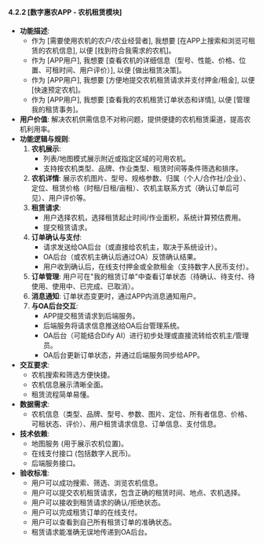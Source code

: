 #### 4.2.2 [数字惠农APP - 农机租赁模块]

-   **功能描述**:
    *   作为 [需要使用农机的农户/农业经营者], 我想要 [在APP上搜索和浏览可租赁的农机信息], 以便 [找到符合我需求的农机]。
    *   作为 [APP用户], 我想要 [查看农机的详细信息（型号、性能、价格、位置、可租时间、用户评价）], 以便 [做出租赁决策]。
    *   作为 [APP用户], 我想要 [方便地提交农机租赁请求并支付押金/租金], 以便 [快速预定农机]。
    *   作为 [APP用户], 我想要 [查看我的农机租赁订单状态和详情], 以便 [管理我的租赁事务]。
-   **用户价值**: 解决农机供需信息不对称问题，提供便捷的农机租赁渠道，提高农机利用率。
-   **功能逻辑与规则**:
    1.  **农机展示**:
        *   列表/地图模式展示附近或指定区域的可用农机。
        *   支持按农机类型、品牌、作业类型、租赁时间等条件筛选和排序。
    2.  **农机详情**: 展示农机图片、型号、规格参数、归属（个人/合作社/企业）、定位、租赁价格（时租/日租/亩租）、农机主联系方式（确认订单后可见）、用户评价等。
    3.  **租赁请求**:
        *   用户选择农机，选择租赁起止时间/作业面积，系统计算预估费用。
        *   提交租赁请求。
    4.  **订单确认与支付**:
        *   请求发送给OA后台（或直接给农机主，取决于系统设计）。
        *   OA后台（或农机主确认后通过OA）反馈确认结果。
        *   用户收到确认后，在线支付押金或全款租金（支持数字人民币支付）。
    5.  **订单管理**: 用户可在"我的租赁订单"中查看订单状态（待确认、待支付、待使用、使用中、已完成、已取消）。
    6.  **消息通知**: 订单状态变更时，通过APP内消息通知用户。
    7.  **与OA后台交互**:
        *   APP提交租赁请求到后端服务。
        *   后端服务将请求信息推送给OA后台管理系统。
        *   OA后台（可能结合Dify AI）进行初步处理或直接流转给农机主/管理员。
        *   OA后台更新订单状态，并通过后端服务同步给APP。
-   **交互要求**:
    *   农机搜索和筛选方便快捷。
    *   农机信息展示清晰全面。
    *   租赁流程简单易懂。
-   **数据需求**:
    *   农机信息（类型、品牌、型号、参数、图片、定位、所有者信息、价格、可租状态、评价）、用户租赁请求信息、订单信息、支付信息。
-   **技术依赖**:
    *   地图服务 (用于展示农机位置)。
    *   在线支付接口 (包括数字人民币)。
    *   后端服务接口。
-   **验收标准**:
    *   用户可以成功搜索、筛选、浏览农机信息。
    *   用户可以提交农机租赁请求，包含正确的租赁时间、地点、农机选择。
    *   用户可以接收到租赁请求的确认/拒绝状态。
    *   用户可以完成租赁订单的在线支付。
    *   用户可以查看到自己所有租赁订单的准确状态。
    *   租赁请求能准确无误地传递到OA后台。 